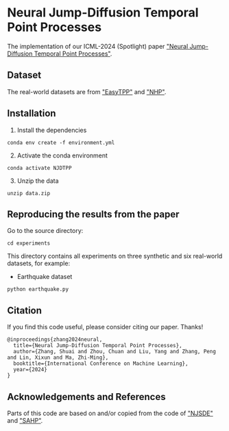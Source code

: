 # Neural Jump-Diffusion Temporal Point Processes
The implementation of our ICML-2024 (Spotlight) paper ["Neural Jump-Diffusion Temporal Point Processes"](https://openreview.net/forum?id=d1P6GtRzuV).

## Dataset
The real-world datasets are from ["EasyTPP"](https://github.com/ant-research/EasyTemporalPointProcess) and ["NHP"](https://github.com/hongyuanmei/neurawkes).

## Installation
1. Install the dependencies
```
conda env create -f environment.yml
```
2. Activate the conda environment
```
conda activate NJDTPP
```
3. Unzip the data
```
unzip data.zip
```

## Reproducing the results from the paper
Go to the source directory:
```
cd experiments
```

This directory contains all experiments on three synthetic and six real-world datasets, for example:

- Earthquake dataset
```
python earthquake.py
```

## Citation
If you find this code useful, please consider citing our paper. Thanks!

```
@inproceedings{zhang2024neural,
  title={Neural Jump-Diffusion Temporal Point Processes},
  author={Zhang, Shuai and Zhou, Chuan and Liu, Yang and Zhang, Peng and Lin, Xixun and Ma, Zhi-Ming},
  booktitle={International Conference on Machine Learning},
  year={2024}
}
```

## Acknowledgements and References
Parts of this code are based on and/or copied from the code of ["NJSDE"](https://github.com/000Justin000/torchdiffeq/tree/jj585) and ["SAHP"](https://github.com/QiangAIResearcher/sahp_repo).